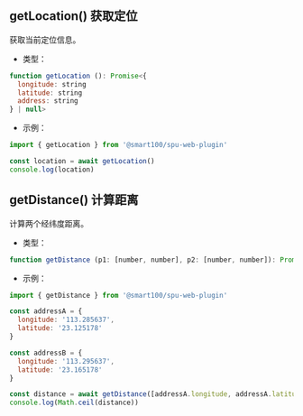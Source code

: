## getLocation() 获取定位
获取当前定位信息。

+ 类型：

```js
function getLocation (): Promise<{
  longitude: string
  latitude: string
  address: string
} | null>
```

+ 示例：

```js
import { getLocation } from '@smart100/spu-web-plugin'

const location = await getLocation()
console.log(location)
```


## getDistance() 计算距离
计算两个经纬度距离。

+ 类型：

```js
function getDistance (p1: [number, number], p2: [number, number]): Promise<number>
```

+ 示例：

```js
import { getDistance } from '@smart100/spu-web-plugin'

const addressA = {
  longitude: '113.285637',
  latitude: '23.125178'
}

const addressB = {
  longitude: '113.295637',
  latitude: '23.165178'
}

const distance = await getDistance([addressA.longitude, addressA.latitude], [addressB.longitude, addressB.latitude])
console.log(Math.ceil(distance))
```
